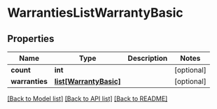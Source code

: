 # WarrantiesListWarrantyBasic

## Properties
Name | Type | Description | Notes
------------ | ------------- | ------------- | -------------
**count** | **int** |  | [optional] 
**warranties** | [**list[WarrantyBasic]**](WarrantyBasic.md) |  | [optional] 

[[Back to Model list]](../README.md#documentation-for-models) [[Back to API list]](../README.md#documentation-for-api-endpoints) [[Back to README]](../README.md)


